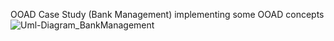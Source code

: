 OOAD Case Study (Bank Management) implementing some OOAD concepts
![Uml-Diagram_BankManagement](https://github.com/AidrinVarghese/OOAD-Case-Study/assets/130077469/fbabd6b7-bc6f-4423-9ee9-3f23a9eb8865)
